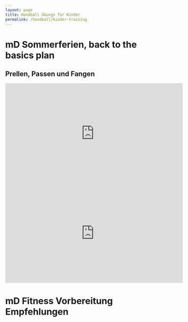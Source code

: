 ```yaml
---
layout: page
title: Handball Übungs für Kinder
permalink: /handball/kinder-training
---
```


# mD Sommerferien, back to the basics plan

## Prellen, Passen und Fangen

<iframe width="560" height="315" src="https://www.youtube.com/embed/7BgwK7duv30?si=GriixSEDBR30Bedx" title="YouTube video player" frameborder="0" allow="accelerometer; autoplay; clipboard-write; encrypted-media; gyroscope; picture-in-picture; web-share" referrerpolicy="strict-origin-when-cross-origin" allowfullscreen></iframe>


<iframe width="560" height="315" src="https://www.youtube.com/embed/anjh45izOYM?si=qCjoQH-m4otwfYwx" title="YouTube video player" frameborder="0" allow="accelerometer; autoplay; clipboard-write; encrypted-media; gyroscope; picture-in-picture; web-share" referrerpolicy="strict-origin-when-cross-origin" allowfullscreen></iframe>



# mD Fitness Vorbereitung Empfehlungen    


